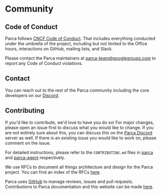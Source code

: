 # Community

## Code of Conduct

Parca follows [CNCF Code of Conduct](https://github.com/cncf/foundation/blob/master/code-of-conduct.md). That includes everything conducted under the umbrella of the project, including but not limited to the Office hours, interactions on GitHub, mailing lists, and Slack.

Please contact the Parca maintainers at parca-team@googlegroups.com to report any Code of Conduct violations.

## Contact

You can reach out to the rest of the Parca community including the core developers on our [Discord](https://discord.com/invite/ZgUpYgpzXy).

## Contributing

If you'd like to contribute, we'd love to have you do so! For major changes, please open an issue first to discuss what you would like to change. If you are not entirely sure about this, you can discuss this on the [Parca Discord](https://discord.gg/ZgUpYgpzXy) server as well. If there is an existing issue you would like to work on, please comment on the issue.

For detailed instructions, please refer to the `CONTRIBUTING.md` files in [parca](https://github.com/parca-dev/parca/blob/main/CONTRIBUTING.md) and [parca-agent](https://github.com/parca-dev/parca-agent/blob/main/CONTRIBUTING.md) respectively.

We use RFCs to document all things architecture and design for the Parca project. You can find an index of the RFCs [here](https://docs.google.com/document/d/171XgH4l_gxvGnETVKQBddo75jQz5aTSDOqO0EZ7LLqE/edit?usp=share_link).

Parca uses [GitHub](https://github.com/parca-dev/) to manage reviews, issues and pull requests. Contributions to Parca documentation and this
website can be made [here](https://github.com/parca-dev/parca.dev).
